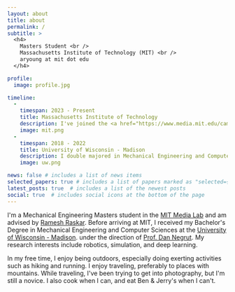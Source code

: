 ```yaml
---
layout: about
title: about
permalink: /
subtitle: >
  <h4>
    Masters Student <br />
    Massachusetts Institute of Technology (MIT) <br />
    aryoung at mit dot edu
  </h4>

profile:
  image: profile.jpg

timeline:
  - 
    timespan: 2023 - Present
    title: Massachusetts Institute of Technology
    description: I've joined the <a href="https://www.media.mit.edu/camera-culture/overview/">Camera Culture</a> group in the <a href="https://www.media.mit.edu/">MIT Media Lab</a> advised by <a href="https://www.media.mit.edu/people/raskar/overview">Ramesh Raskar</a>.
    image: mit.png
  -
    timespan: 2018 - 2022
    title: University of Wisconsin - Madison
    description: I double majored in Mechanical Engineering and Computer Science. Following my freshman year, I joined the <a href="https://sbel.wisc.edu/">Simulation-Based Engineering Laboratory</a>, led by <a href="https://sbel.wisc.edu/negrut-dan">Prof. Dan Negrut</a>, where I helped develop the simulation engine <a href="https://www.projectchrono.org">Chrono</a>. I also served as a member and president of <a href="https://wa.wisc.edu">Wisconsin Autonomous</a>, a student organization that competed in the <a href="https://www.sae.org/attend/student-events/autodrive-challenge-series2">SAE AutoDrive Challenge</a>, a three-year competition to develop a self-driving car.
    image: uw.png

news: false # includes a list of news items
selected_papers: true # includes a list of papers marked as "selected={true}"
latest_posts: true  # includes a list of the newest posts
social: true  # includes social icons at the bottom of the page
---
```


I'm a Mechanical Engineering Masters student in the
[MIT Media Lab](https://www.media.mit.edu/) and am advised by [Ramesh Raskar](https://www.media.mit.edu/people/raskar/overview/). Before arriving at MIT, I received my Bachelor's Degree in Mechanical Engineering and Computer Sciences at the [University of Wisconsin - Madison](https://www.wisc.edu). under the direction of [Prof. Dan Negrut](https://sbel.wisc.edu/negrut-dan/). My
research interests include robotics, simulation, and deep learning.

In my free time, I enjoy being outdoors, especially doing exerting activities such as hiking and running. I enjoy traveling, preferably to places with mountains. While traveling, I've been trying to get into photography, but I'm still a novice. I also cook when I can, and eat Ben & Jerry's when I can't.